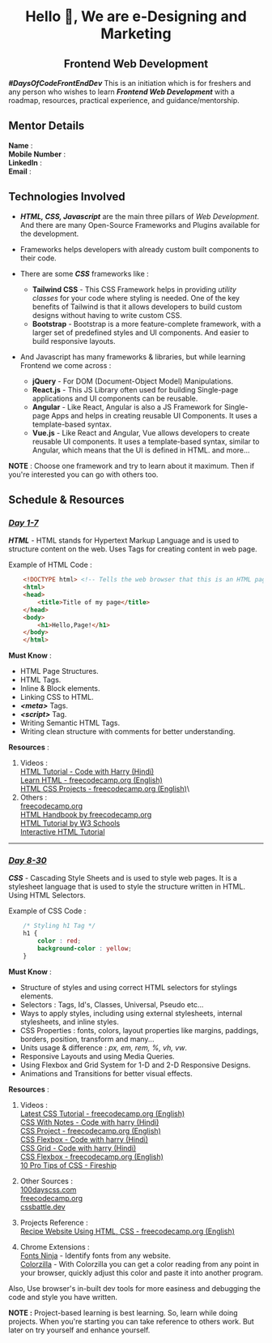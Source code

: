 <h1 align="center">Hello 👋, We are e-Designing and Marketing </h1>

<h2 align="center"> Frontend Web Development </h2>

**_#DaysOfCodeFrontEndDev_**
This is an initiation which is for freshers and any person who wishes to learn **_Frontend Web Development_** with a roadmap, resources, practical experience, and guidance/mentorship.

## Mentor Details
**Name** : \
**Mobile Number** : \
**LinkedIn** : \
**Email** : 

## Technologies Involved 

-  **_HTML, CSS, Javascript_** are the main three pillars of _Web Development_. And there are  many Open-Source Frameworks and Plugins available for the development.
-  Frameworks helps developers with already custom built components to their code.
- There are some **_CSS_** frameworks  like : 
	* **Tailwind CSS** - This CSS Framework helps in providing _utility classes_ for your code where styling is needed. One of the key benefits of Tailwind is that it allows developers to build custom designs without having to write custom CSS.
	* **Bootstrap** - Bootstrap is a more feature-complete framework, with a larger set of predefined styles and UI components. And easier to build responsive layouts.
	
- And Javascript has many frameworks & libraries, but while learning Frontend we come across : 
	* **jQuery** - For DOM (Document-Object Model) Manipulations.
	* **React.js** - This JS Library often used for building Single-page applications and UI components can be reusable.
	* **Angular** - Like React, Angular is also a JS Framework for Single-page Apps and helps in creating reusable UI Components. It uses a template-based syntax.
	* **Vue.js** - Like React and Angular, Vue allows developers to create reusable UI components. It uses a template-based syntax, similar to Angular, which means that the UI is defined in HTML.
	and more...
	
**NOTE** : Choose one framework and try to learn about it maximum. Then if you're interested you can go with others too.

## Schedule & Resources
### <u>*Day 1-7*</u>
***HTML*** - HTML stands for Hypertext Markup Language and is used to structure content on the web. Uses Tags for creating content in web page.

Example of HTML Code :
``` HTML
	<!DOCTYPE html> <!-- Tells the web browser that this is an HTML page. -->
	<html>
	<head>
		<title>Title of my page</title>
	</head>
	<body>
		<h1>Hello,Page!</h1>
	</body>
	</html>
```

**Must Know** : 

- HTML Page Structures.
- HTML Tags.
- Inline & Block elements.
- Linking CSS to HTML.
- ***&lt;meta&gt;*** Tags.
-  ***&lt;script&gt;*** Tag.
- Writing Semantic HTML Tags.
- Writing clean structure with comments for better understanding.

**Resources** :

1. Videos : \
<a href="https://www.youtube.com/watch?v=BsDoLVMnmZs">HTML Tutorial - Code with Harry (Hindi)</a>\
<a href="https://www.youtube.com/watch?v=kUMe1FH4CHE">Learn HTML - freecodecamp.org (English)</a>\
<a href="https://www.youtube.com/watch?v=a_iQb1lnAEQ">HTML CSS Projects - freecodecamp.org (English)</a>\
2. Others : \
<a href="https://freecodecamp.org/">freecodecamp.org</a>\
<a href="https://www.freecodecamp.org/news/the-html-handbook/">HTML Handbook by freecodecamp.org</a>\
<a href="https://www.w3schools.com/html/">HTML Tutorial by W3 Schools</a>\
<a href="https://www.learn-html.org/">Interactive HTML Tutorial</a>

---

### <u>*Day 8-30*</u>
***CSS*** - Cascading Style Sheets and is used to style web pages. It is a stylesheet language that is used to style the structure written in HTML. Using HTML Selectors.

Example of CSS Code :
``` CSS
	/* Styling h1 Tag */
	h1 {
		color : red;
		background-color : yellow;
	}
```

**Must Know** : 
- Structure of styles and using correct HTML selectors for stylings elements.
- Selectors : Tags, Id's, Classes, Universal, Pseudo etc...
- Ways to apply styles, including using external stylesheets, internal stylesheets, and inline styles.
- CSS Properties : fonts, colors, layout properties like margins, paddings, borders, position, transform and many...
- Units usage & difference : _px, em, rem, %, vh, vw_.
- Responsive Layouts and using Media Queries.
- Using Flexbox and Grid System for 1-D and 2-D Responsive Designs.
- Animations and Transitions for better visual effects.

**Resources** :

1. Videos : \
<a href="https://www.youtube.com/watch?v=OXGznpKZ_sA">Latest CSS Tutorial - freecodecamp.org (English)</a>\
<a href="https://www.youtube.com/watch?v=Edsxf_NBFrw">CSS With Notes - Code with harry (Hindi)</a>\
<a href="https://www.youtube.com/watch?v=SR5GxoFhIAU">CSS Project - freecodecamp.org (English)</a>\
<a href="https://www.youtube.com/watch?v=5qVuORLniwM">CSS Flexbox - Code with harry (Hindi)</a>\
<a href="https://www.youtube.com/watch?v=BNmxUzPRYdw">CSS Grid - Code with harry (Hindi)</a>\
<a href="https://www.youtube.com/watch?v=tXIhdp5R7sc">CSS Flexbox - freecodecamp.org (English)</a>\
<a href="https://www.youtube.com/watch?v=Qhaz36TZG5Y">10 Pro Tips of CSS - Fireship</a>

2. Other Sources : \
<a href="https://100dayscss.com/">100dayscss.com</a>\
<a href="https://freecodecamp.org/">freecodecamp.org</a>\
<a href="https://cssbattle.dev/">cssbattle.dev</a>

3. Projects Reference : \
<a href="https://www.youtube.com/watch?v=-8LTPIJBGwQ">Recipe Website Using HTML, CSS - freecodecamp.org (English)</a>

4. Chrome Extensions : \
<a href="https://chrome.google.com/webstore/detail/fonts-ninja/eljapbgkmlngdpckoiiibecpemleclhh">Fonts Ninja</a> - Identify fonts from any website.\
<a href="https://chrome.google.com/webstore/detail/colorzilla/bhlhnicpbhignbdhedgjhgdocnmhomnp?hl=en">Colorzilla</a> - With Colorzilla you can get a color reading from any point in your browser, quickly adjust this color and paste it into another program.

Also,  Use browser's in-built dev tools for more easiness and debugging the code and style you have written.

**NOTE :** Project-based learning is best learning. So, learn while doing projects. When you're starting you can take reference to others work. But later on try yourself and enhance yourself.
